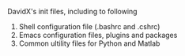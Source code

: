 DavidX's init files, including to following

1. Shell configuration file (.bashrc and .cshrc)
2. Emacs configuration files, plugins and packages
3. Common ultility files for Python and Matlab
